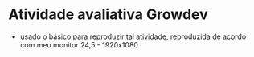 # Atividade avaliativa Growdev

- usado o básico para reproduzir tal atividade, reproduzida de acordo com meu monitor 24,5 - 1920x1080
